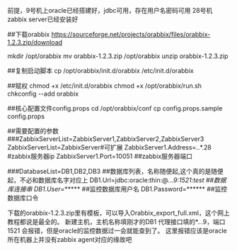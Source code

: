前提，9号机上oracle已经搭建好，jdbc可用，存在用户名密码可用
28号机zabbix server已经安装好


##下载orabbix
https://sourceforge.net/projects/orabbix/files/orabbix-1.2.3.zip/download

mkdir /opt/orabbix
mv orabbix-1.2.3.zip  /opt/orabbix
unzip orabbix-1.2.3.zip

##复制启动脚本
cp /opt/orabbix/init.d/orabbix /etc/init.d/orabbix

##赋权
chmod +x /etc/init.d/orabbix
chmod +x /opt/orabbix/run.sh
chkconfig --add orabbix

##核心配置文件config.props
cd /opt/orabbix/conf
cp config.props.sample config.props

##需要配置的参数
###ZabbixServerList=ZabbixServer1,ZabbixServer2,ZabbixServer3
ZabbixServerList=ZabbixServer#可扩展
ZabbixServer1.Address=*.*.*.28 #zabbix服务器ip
ZabbixServer1.Port=10051 ##zabbix服务器端口

###DatabaseList=DB1,DB2,DB3 ##数据库列表，名称随便起,这个真的是随便起，不必和数据库名字对应上
DB1.Url=jdbc:oracle:thin:@*.*.*.9:1521:test ##数据库连接串
DB1.User=****** ##监控数据库用户名
DB1.Password=****** ##监控数据库口令

下载的orabbix-1.2.3.zip里有模板，可以导入Orabbix_export_full.xml，这个网上教程都说是最全的。
新建主机，主机名称填刚才的DB1
代理接口填的*.*.*.9，端口1521
会报错，但是oracle的监控数据过一会就能查到了。
这里报错应该是oracle所在机器上并没有zabbix agent对应的缘故吧


